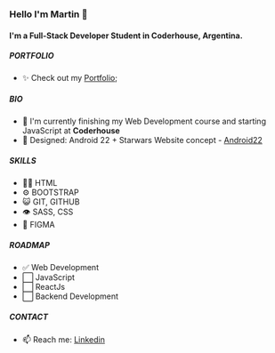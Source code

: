### Hello I'm Martin 👋

#### I'm a Full-Stack Developer Student in Coderhouse, Argentina.

##### PORTFOLIO

- ✨ Check out my [Portfolio](https://martinqr.github.io/portfoliomz/);

##### BIO

- 🏢 I'm currently finishing my Web Development course and starting JavaScript at **Coderhouse**
- 💅 Designed: Android 22 + Starwars Website concept - [Android22](https://martinqr.github.io/android22bt/)

##### SKILLS

- 👨‍💻 HTML
- ⚙️ BOOTSTRAP
- 😺 GIT, GITHUB
- 👁️ SASS, CSS
- 📌 FIGMA

##### ROADMAP

- ✅ Web Development
- ⬜ JavaScript
- ⬜ ReactJs
- ⬜ Backend Development

##### CONTACT

- 📫 Reach me: [Linkedin](https://www.linkedin.com/in/mzalazar/)
